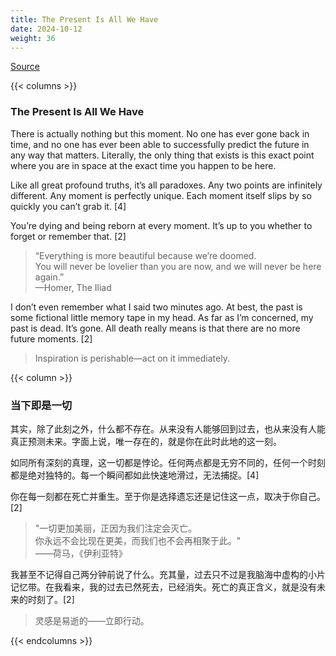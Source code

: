 ```yaml
---
title: The Present Is All We Have
date: 2024-10-12
weight: 36
---
```


[Source](https://www.navalmanack.com/almanack-of-naval-ravikant/the-present-is-all-we-have)

{{< columns >}}

### The Present Is All We Have

There is actually nothing but this moment. No one has ever gone back in time, and no one has ever been able to successfully predict the future in any way that matters. Literally, the only thing that exists is this exact point where you are in space at the exact time you happen to be here.

Like all great profound truths, it’s all paradoxes. Any two points are infinitely different. Any moment is perfectly unique. Each moment itself slips by so quickly you can’t grab it. [4]

You’re dying and being reborn at every moment. It’s up to you whether to forget or remember that. [2]

> “Everything is more beautiful because we’re doomed.  
> You will never be lovelier than you are now, and we will never be here again.”  
> —Homer, The Iliad

I don’t even remember what I said two minutes ago. At best, the past is some fictional little memory tape in my head. As far as I’m concerned, my past is dead. It’s gone. All death really means is that there are no more future moments. [2]

> Inspiration is perishable—act on it immediately.

{{< column >}}

### 当下即是一切

其实，除了此刻之外，什么都不存在。从来没有人能够回到过去，也从来没有人能真正预测未来。字面上说，唯一存在的，就是你在此时此地的这一刻。

如同所有深刻的真理，这一切都是悖论。任何两点都是无穷不同的，任何一个时刻都是绝对独特的。每一个瞬间都如此快速地滑过，无法捕捉。[4]

你在每一刻都在死亡并重生。至于你是选择遗忘还是记住这一点，取决于你自己。[2]

> "一切更加美丽，正因为我们注定会灭亡。  
> 你永远不会比现在更美，而我们也不会再相聚于此。"  
> ——荷马，《伊利亚特》

我甚至不记得自己两分钟前说了什么。充其量，过去只不过是我脑海中虚构的小片记忆带。在我看来，我的过去已然死去，已经消失。死亡的真正含义，就是没有未来的时刻了。[2]

> 灵感是易逝的——立即行动。

{{< endcolumns >}}
